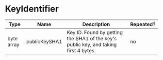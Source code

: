 # KeyIdentifier

Type|Name|Description|Repeated?
-|-|-|-
byte array|publicKeySHA1|Key ID. Found by getting the SHA1 of the key's public key, and taking first 4 bytes.|no
